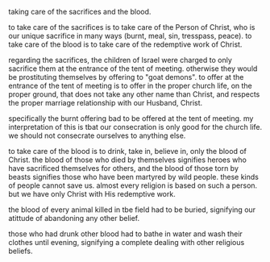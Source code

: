 taking care of the sacrifices and the blood.

to take care of the sacrifices is to take care of the Person of Christ, who is our
unique sacrifice in many ways (burnt, meal, sin, tresspass, peace). to take care
of the blood is to take care of the redemptive work of Christ.

regarding the sacrifices, the children of Israel were charged to only sacrifice them
at the entrance of the tent of meeting. otherwise they would be prostituting
themselves by offering to "goat demons". to offer at the entrance of the tent of
meeting is to offer in the proper church life, on the proper ground, that does not
take any other name than Christ, and respects the proper marriage relationship with
our Husband, Christ.

specifically the burnt offering bad to be offered at the tent of meeting. my interpretation of this is tbat our consecration is only good for the church life. we should not consecrate ourselves to anything else.

to take care of the blood is to drink, take in, believe in, only the blood of Christ. the blood of those who died by themselves signifies heroes who have sacrificed themselves for others, and the blood of those torn by beasts signifies those who have been martyred by wild people. these kinds of people cannot save us. almost every religion is based on such a person. but we have only Christ with His redemptive work.

the blood of every animal killed in tbe field had to be buried, signifying our atittude of abandoning any other belief.

those who had drunk other blood had to bathe in water and wash their clothes until evening, signifying a complete dealing with other religious beliefs.

